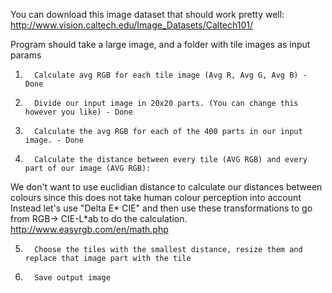 
You can download this image dataset that should work pretty well: http://www.vision.caltech.edu/Image_Datasets/Caltech101/

Program should take a large image, and a folder with tile images as input params
 
1.       Calculate avg RGB for each tile image (Avg R, Avg G, Avg B) - Done

2.       Divide our input image in 20x20 parts. (You can change this however you like) - Done

3.       Calculate the avg RGB for each of the 400 parts in our input image. - Done
 
4.       Calculate the distance between every tile (AVG RGB) and every part of our image (AVG RGB):
 

We don't want to use euclidian distance to calculate our distances between colours since this does not take human colour perception into account
Instead let's use "Delta E* CIE" and then use these transformations to go from RGB-> CIE-L*ab to do the calculation.
 http://www.easyrgb.com/en/math.php

5.       Choose the tiles with the smallest distance, resize them and replace that image part with the tile
6.       Save output image